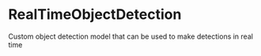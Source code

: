# RealTimeObjectDetection

Custom object detection model that can be used to make detections in real time
